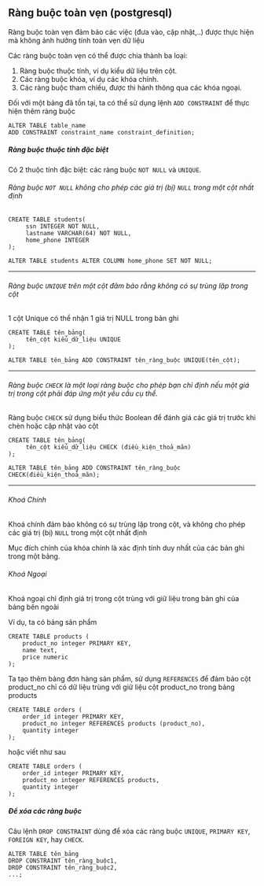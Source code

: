 ## Ràng buộc toàn vẹn (postgresql)

Ràng buộc toàn vẹn đảm bảo các việc (đưa vào, cập nhật,..) được thực hiện mà không ảnh hưởng tính toàn vẹn dữ liệu

Các ràng buộc toàn vẹn có thể được chia thành ba loại:

1. Ràng buộc thuộc tính, ví dụ kiểu dữ liệu trên cột.
2. Các ràng buộc khóa, ví dụ các khóa chính.
3. Các ràng buộc tham chiếu, được thi hành thông qua các khóa ngoại.

Đối với một bảng đã tồn tại, ta có thể sử dụng lệnh `ADD CONSTRAINT` để thực hiện thêm ràng buộc

```pgsql
ALTER TABLE table_name
ADD CONSTRAINT constraint_name constraint_definition;
```

##### Ràng buộc thuộc tính đặc biệt

Có 2 thuộc tính đặc biệt: các ràng buộc `NOT NULL` và `UNIQUE`.

###### Ràng buộc `NOT NULL` không cho phép các giá trị (bị) `NULL` trong một cột nhất định

```pgsql
CREATE TABLE students(
     ssn INTEGER NOT NULL,
     lastname VARCHAR(64) NOT NULL,
     home_phone INTEGER
);
```

```pgsql
ALTER TABLE students ALTER COLUMN home_phone SET NOT NULL;
```

---

###### Ràng buộc `UNIQUE` trên một cột đảm bảo rằng không có sự trùng lặp trong cột

1 cột Unique có thể nhận 1 giá trị NULL trong bản ghi

```pgsql
CREATE TABLE tên_bảng(
     tên_cột kiểu_dữ_liệu UNIQUE
);
```

```pgsql
ALTER TABLE tên_bảng ADD CONSTRAINT tên_ràng_buộc UNIQUE(tên_cột);
```

---

###### Ràng buộc `CHECK` là một loại ràng buộc cho phép bạn chỉ định nếu một giá trị trong cột phải đáp ứng một yêu cầu cụ thể. 

Ràng buộc `CHECK` sử dụng biểu thức Boolean để đánh giá các giá trị trước khi chèn hoặc cập nhật vào cột

```pgsql
CREATE TABLE tên_bảng(
     tên_cột kiểu_dữ_liệu CHECK (điều_kiện_thoả_mãn)
);

```

```pgsql
ALTER TABLE tên_bảng ADD CONSTRAINT tên_ràng_buộc CHECK(điều_kiện_thoả_mãn);
```

---

###### Khoá Chính

Khoá chính đảm bảo không có sự trùng lặp trong cột, và không cho phép các giá trị (bị) `NULL` trong một cột nhất định

Mục đích chính của khóa chính là xác định tính duy nhất của các bản ghi trong một bảng.

###### Khoá Ngoại

Khoá ngoại chỉ định giá trị trong cột trùng với giữ liệu trong bản ghi của bảng bên ngoài

Ví dụ, ta có bảng sản phẩm 

```pgsql
CREATE TABLE products (
    product_no integer PRIMARY KEY,
    name text,
    price numeric
);
```

Ta tạo thêm bảng đơn hàng sản phẩm, sử dụng ``REFERENCES`` để đảm bảo cột product_no chỉ có dữ liệu trùng với giữ liệu cột product_no trong bảng products

```pgsql
CREATE TABLE orders (
    order_id integer PRIMARY KEY,
    product_no integer REFERENCES products (product_no),
    quantity integer
);
```

hoặc viết như sau

```pgsql
CREATE TABLE orders (
    order_id integer PRIMARY KEY,
    product_no integer REFERENCES products,
    quantity integer
);
```

##### Để xóa các ràng buộc

Câu lệnh `DROP CONSTRAINT` dùng để xóa các ràng buộc `UNIQUE`, `PRIMARY KEY`, `FOREIGN KEY`, hay `CHECK`.

```pgsql
ALTER TABLE tên_bảng 
DROP CONSTRAINT tên_ràng_buộc1,
DROP CONSTRAINT tên_ràng_buộc2,
...;
```
